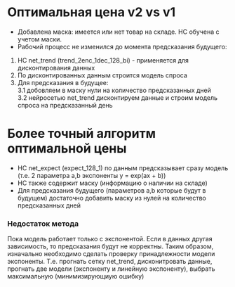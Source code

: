 # Оптимальная цена v2 vs v1
- Добавлена маска: имеется или нет товар на складе. НС обучена с учетом маски. 
- Рабочий процесс не изменился до момента предсказания будущего: 
1. НС net_trend (trend_2enc_1dec_128_bi) - применяется для дисконтирования данных
2. По дисконтированных данным строится модель спроса
3. Для предсказания в будущее:  
3.1 добовляем в маску нули на количество предсказанных дней  
3.2 нейросетью  net_trend дисконтируем данные и строим модель спроса на предсказанный день

# Более точный алгоритм оптимальной цены
- НС net_expect (expect_128_1) по данным предсказывает сразу модель (т.е. 2 параметра a,b экспоненты y = exp(ax + b))
- НС также содержит маску (информацию о наличии на складе)
- Для предсказания будущего (параметров a,b которые будут в будущем) достаточно добавить маску из нулей на количество предсказанных дней
### Недостаток метода
Пока модель работает только с экспонентой. Если в данных другая зависимость, то предсказания будут не корректны. Таким образом, изначально необходимо сделать проверку принадлежности модели экспоненты. Т.е. прогнать сетку net_trend, дисконитровать данные, прогнать две модели (экспоненту и линейную экспоненту), выбрать максимальную (минимизирующиую ошибку)